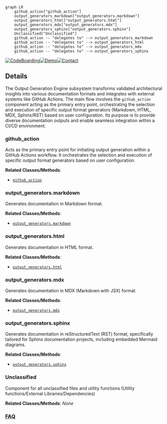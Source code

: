 ```mermaid
graph LR
    github_action["github_action"]
    output_generators_markdown["output_generators.markdown"]
    output_generators_html["output_generators.html"]
    output_generators_mdx["output_generators.mdx"]
    output_generators_sphinx["output_generators.sphinx"]
    Unclassified["Unclassified"]
    github_action -- "delegates to" --> output_generators_markdown
    github_action -- "delegates to" --> output_generators_html
    github_action -- "delegates to" --> output_generators_mdx
    github_action -- "delegates to" --> output_generators_sphinx
```

[![CodeBoarding](https://img.shields.io/badge/Generated%20by-CodeBoarding-9cf?style=flat-square)](https://github.com/CodeBoarding/CodeBoarding)[![Demo](https://img.shields.io/badge/Try%20our-Demo-blue?style=flat-square)](https://www.codeboarding.org/diagrams)[![Contact](https://img.shields.io/badge/Contact%20us%20-%20contact@codeboarding.org-lightgrey?style=flat-square)](mailto:contact@codeboarding.org)

## Details

The Output Generation Engine subsystem transforms validated architectural insights into various documentation formats and integrates with external systems like GitHub Actions. The main flow involves the `github_action` component acting as the primary entry point, orchestrating the selection and execution of specific output format generators (Markdown, HTML, MDX, Sphinx/RST) based on user configuration. Its purpose is to provide diverse documentation outputs and enable seamless integration within a CI/CD environment.

### github_action
Acts as the primary entry point for initiating output generation within a GitHub Actions workflow. It orchestrates the selection and execution of specific output format generators based on user configuration.


**Related Classes/Methods**:

- <a href="https://github.com/CodeBoarding/CodeBoarding/blob/maingithub_action.py" target="_blank" rel="noopener noreferrer">`github_action`</a>


### output_generators.markdown
Generates documentation in Markdown format.


**Related Classes/Methods**:

- <a href="https://github.com/CodeBoarding/CodeBoarding/blob/mainoutput_generators/markdown.py" target="_blank" rel="noopener noreferrer">`output_generators.markdown`</a>


### output_generators.html
Generates documentation in HTML format.


**Related Classes/Methods**:

- <a href="https://github.com/CodeBoarding/CodeBoarding/blob/mainoutput_generators/html.py" target="_blank" rel="noopener noreferrer">`output_generators.html`</a>


### output_generators.mdx
Generates documentation in MDX (Markdown with JSX) format.


**Related Classes/Methods**:

- <a href="https://github.com/CodeBoarding/CodeBoarding/blob/mainoutput_generators/mdx.py" target="_blank" rel="noopener noreferrer">`output_generators.mdx`</a>


### output_generators.sphinx
Generates documentation in reStructuredText (RST) format, specifically tailored for Sphinx documentation projects, including embedded Mermaid diagrams.


**Related Classes/Methods**:

- <a href="https://github.com/CodeBoarding/CodeBoarding/blob/mainoutput_generators/sphinx.py" target="_blank" rel="noopener noreferrer">`output_generators.sphinx`</a>


### Unclassified
Component for all unclassified files and utility functions (Utility functions/External Libraries/Dependencies)


**Related Classes/Methods**: _None_



### [FAQ](https://github.com/CodeBoarding/GeneratedOnBoardings/tree/main?tab=readme-ov-file#faq)
